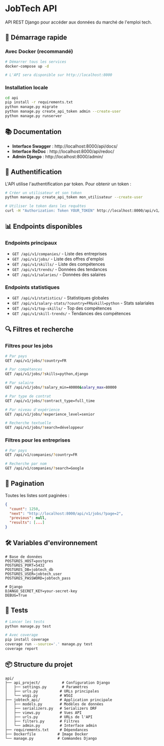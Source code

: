 # JobTech API

API REST Django pour accéder aux données du marché de l'emploi tech.

## 🚀 Démarrage rapide

### Avec Docker (recommandé)

```bash
# Démarrer tous les services
docker-compose up -d

# L'API sera disponible sur http://localhost:8000
```

### Installation locale

```bash
cd api
pip install -r requirements.txt
python manage.py migrate
python manage.py create_api_token admin --create-user
python manage.py runserver
```

## 📚 Documentation

- **Interface Swagger** : http://localhost:8000/api/docs/
- **Interface ReDoc** : http://localhost:8000/api/redoc/
- **Admin Django** : http://localhost:8000/admin/

## 🔐 Authentification

L'API utilise l'authentification par token. Pour obtenir un token :

```bash
# Créer un utilisateur et son token
python manage.py create_api_token mon_utilisateur --create-user

# Utiliser le token dans les requêtes
curl -H "Authorization: Token YOUR_TOKEN" http://localhost:8000/api/v1/jobs/
```

## 📊 Endpoints disponibles

### Endpoints principaux

- `GET /api/v1/companies/` - Liste des entreprises
- `GET /api/v1/jobs/` - Liste des offres d'emploi
- `GET /api/v1/skills/` - Liste des compétences
- `GET /api/v1/trends/` - Données des tendances
- `GET /api/v1/salaries/` - Données des salaires

### Endpoints statistiques

- `GET /api/v1/statistics/` - Statistiques globales
- `GET /api/v1/salary-stats/?country=FR&skill=python` - Stats salariales
- `GET /api/v1/top-skills/` - Top des compétences
- `GET /api/v1/skill-trends/` - Tendances des compétences

## 🔍 Filtres et recherche

### Filtres pour les jobs

```bash
# Par pays
GET /api/v1/jobs/?country=FR

# Par compétences
GET /api/v1/jobs/?skills=python,django

# Par salaire
GET /api/v1/jobs/?salary_min=40000&salary_max=80000

# Par type de contrat
GET /api/v1/jobs/?contract_type=full_time

# Par niveau d'expérience
GET /api/v1/jobs/?experience_level=senior

# Recherche textuelle
GET /api/v1/jobs/?search=développeur
```

### Filtres pour les entreprises

```bash
# Par pays
GET /api/v1/companies/?country=FR

# Recherche par nom
GET /api/v1/companies/?search=Google
```

## 📄 Pagination

Toutes les listes sont paginées :

```json
{
  "count": 1250,
  "next": "http://localhost:8000/api/v1/jobs/?page=2",
  "previous": null,
  "results": [...]
}
```

## 🛠️ Variables d'environnement

```env
# Base de données
POSTGRES_HOST=postgres
POSTGRES_PORT=5432
POSTGRES_DB=jobtech_db
POSTGRES_USER=jobtech_user
POSTGRES_PASSWORD=jobtech_pass

# Django
DJANGO_SECRET_KEY=your-secret-key
DEBUG=True
```

## 🧪 Tests

```bash
# Lancer les tests
python manage.py test

# Avec coverage
pip install coverage
coverage run --source='.' manage.py test
coverage report
```

## 📦 Structure du projet

```
api/
├── api_project/          # Configuration Django
│   ├── settings.py       # Paramètres
│   ├── urls.py          # URLs principales
│   └── wsgi.py          # WSGI
├── jobtech_api/         # Application principale
│   ├── models.py        # Modèles de données
│   ├── serializers.py   # Serializers DRF
│   ├── views.py         # Vues API
│   ├── urls.py          # URLs de l'API
│   ├── filters.py       # Filtres
│   └── admin.py         # Interface admin
├── requirements.txt     # Dépendances
├── Dockerfile          # Image Docker
└── manage.py           # Commandes Django
``` 